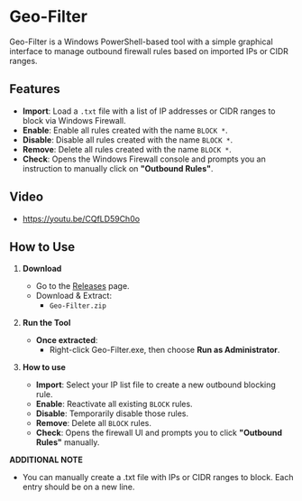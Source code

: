 # Geo-Filter

Geo-Filter is a Windows PowerShell-based tool with a simple graphical interface to manage outbound firewall rules based on imported IPs or CIDR ranges.

## Features

- **Import**: Load a `.txt` file with a list of IP addresses or CIDR ranges to block via Windows Firewall.
- **Enable**: Enable all rules created with the name `BLOCK *`.
- **Disable**: Disable all rules created with the name `BLOCK *`.
- **Remove**: Delete all rules created with the name `BLOCK *`.
- **Check**: Opens the Windows Firewall console and prompts you an instruction to manually click on **"Outbound Rules"**.

## Video
- https://youtu.be/CQfLD59Ch0o
  
## How to Use

1. **Download**
   - Go to the [Releases](https://github.com/MIMINOREE/Geo-Filter/releases) page.
   - Download & Extract:
     - `Geo-Filter.zip`

2. **Run the Tool**
   - **Once extracted**:
     - Right-click Geo-Filter.exe, then choose **Run as Administrator**.
       
4. **How to use**
   - **Import**: Select your IP list file to create a new outbound blocking rule.
   - **Enable**: Reactivate all existing `BLOCK` rules.
   - **Disable**: Temporarily disable those rules.
   - **Remove**: Delete all `BLOCK` rules.
   - **Check**: Opens the firewall UI and prompts you to click **"Outbound Rules"** manually.



**ADDITIONAL NOTE**
- You can manually create a .txt file with IPs or CIDR ranges to block. Each entry should be on a new line.
